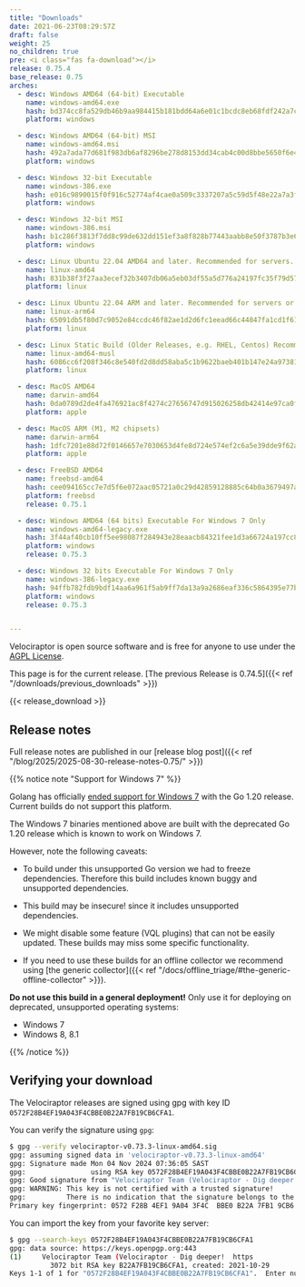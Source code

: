 ```yaml
---
title: "Downloads"
date: 2021-06-23T08:29:57Z
draft: false
weight: 25
no_children: true
pre: <i class="fas fa-download"></i>
release: 0.75.4
base_release: 0.75
arches:
  - desc: Windows AMD64 (64-bit) Executable
    name: windows-amd64.exe
    hash: bd374cc8fa529db46b9aa984415b181bdd64a6e01c1bcdc8eb68fdf242a7c30f
    platform: windows

  - desc: Windows AMD64 (64-bit) MSI
    name: windows-amd64.msi
    hash: 492a7ada77d681f983db6af8296be278d8153dd34cab4c00d8bbe5650f6e43c8
    platform: windows

  - desc: Windows 32-bit Executable
    name: windows-386.exe
    hash: e016c9890015f0f916c52774af4cae0a509c3337207a5c59d5f48e22a7a3f331
    platform: windows

  - desc: Windows 32-bit MSI
    name: windows-386.msi
    hash: b1c286f3813f7dd8c99de632dd151ef3a8f828b77443aabb8e50f3787b3e66bc
    platform: windows

  - desc: Linux Ubuntu 22.04 AMD64 and later. Recommended for servers.
    name: linux-amd64
    hash: 831b38f3f27aa3ecef32b3407db06a5eb03df55a5d776a24197fc35f79d5796d
    platform: linux

  - desc: Linux Ubuntu 22.04 ARM and later. Recommended for servers or containers.
    name: linux-arm64
    hash: 65091db5f80d7c9052e84ccdc46f82ae1d2d6fc1eead66c44847fa1cd1f614f4
    platform: linux

  - desc: Linux Static Build (Older Releases, e.g. RHEL, Centos) Recommended for clients.
    name: linux-amd64-musl
    hash: 6086cc6f208f346c8e540fd2d8dd58aba5c1b9622baeb401b147e24a97381804
    platform: linux

  - desc: MacOS AMD64
    name: darwin-amd64
    hash: 0da0789d2de4fa476921ac8f4274c27656747d915026258db42414e97ca0f025
    platform: apple

  - desc: MacOS ARM (M1, M2 chipsets)
    name: darwin-arm64
    hash: 1dfc7201e88d72f0146657e7030653d4fe8d724e574ef2c6a5e39dde9f62afa7
    platform: apple

  - desc: FreeBSD AMD64
    name: freebsd-amd64
    hash: cee094165cc7e7d5f6e072aac05721a0c29d42859128885c64b0a3679497a5e7
    platform: freebsd
    release: 0.75.1

  - desc: Windows AMD64 (64 bits) Executable For Windows 7 Only
    name: windows-amd64-legacy.exe
    hash: 3f44af40cb10ff5ee98087f284943e28eaacb84321fee1d3a66724a197cc82ff
    platform: windows
    release: 0.75.3

  - desc: Windows 32 bits Executable For Windows 7 Only
    name: windows-386-legacy.exe
    hash: 94ffb782fdb9bdf14aa6a961f5ab9ff7da13a9a2686eaf336c5864395e77bd10
    platform: windows
    release: 0.75.3


---
```


Velociraptor is open source software and is free for anyone to use under the
[AGPL License](https://github.com/Velocidex/velociraptor?tab=License-1-ov-file#readme).

This page is for the current release. [The previous Release is 0.74.5]({{< ref "/downloads/previous_downloads" >}})

{{< release_download >}}

## Release notes

Full release notes are published in our [release blog post]({{< ref "/blog/2025/2025-08-30-release-notes-0.75/" >}})

{{% notice note "Support for Windows 7" %}}

Golang has officially [ended support for Windows
7](https://github.com/golang/go/issues/57003) with the Go 1.20
release. Current builds do not support this platform.

The Windows 7 binaries mentioned above are built with the deprecated
Go 1.20 release which is known to work on Windows 7.

However, note the following caveats:

* To build under this unsupported Go version we had to freeze
  dependencies. Therefore this build includes known buggy and
  unsupported dependencies.

* This build may be insecure! since it includes unsupported
  dependencies.

* We might disable some feature (VQL plugins) that can not be easily
  updated. These builds may miss some specific functionality.

* If you need to use these builds for an offline collector we
  recommend using [the generic collector]({{< ref "/docs/offline_triage/#the-generic-offline-collector" >}}).


**Do not use this build in a general deployment!** Only use it for
deploying on deprecated, unsupported operating systems:

* Windows 7
* Windows 8, 8.1

{{% /notice %}}


## Verifying your download

The Velociraptor releases are signed using gpg with key ID
`0572F28B4EF19A043F4CBBE0B22A7FB19CB6CFA1`.

You can verify the signature using `gpg`:

```sh
$ gpg --verify velociraptor-v0.73.3-linux-amd64.sig
gpg: assuming signed data in 'velociraptor-v0.73.3-linux-amd64'
gpg: Signature made Mon 04 Nov 2024 07:36:05 SAST
gpg:                using RSA key 0572F28B4EF19A043F4CBBE0B22A7FB19CB6CFA1
gpg: Good signature from "Velociraptor Team (Velociraptor - Dig deeper!  https://docs.velociraptor.app/) <support@velocidex.com>" [unknown]
gpg: WARNING: This key is not certified with a trusted signature!
gpg:          There is no indication that the signature belongs to the owner.
Primary key fingerprint: 0572 F28B 4EF1 9A04 3F4C  BBE0 B22A 7FB1 9CB6 CFA1

```

You can import the key from your favorite key server:

```sh
$ gpg --search-keys 0572F28B4EF19A043F4CBBE0B22A7FB19CB6CFA1
gpg: data source: https://keys.openpgp.org:443
(1)     Velociraptor Team (Velociraptor - Dig deeper!  https
          3072 bit RSA key B22A7FB19CB6CFA1, created: 2021-10-29
Keys 1-1 of 1 for "0572F28B4EF19A043F4CBBE0B22A7FB19CB6CFA1".  Enter number(s), N)ext, or Q)uit >
```
